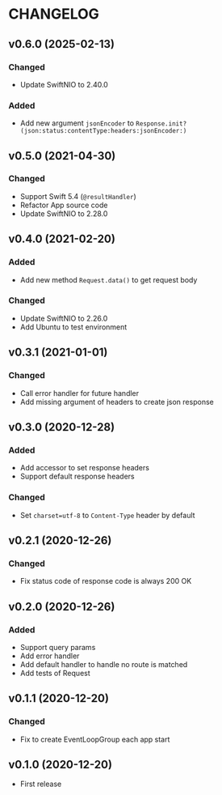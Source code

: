 CHANGELOG
====
## v0.6.0 (2025-02-13)

### Changed

- Update SwiftNIO to 2.40.0

### Added

- Add new argument `jsonEncoder` to `Response.init?(json:status:contentType:headers:jsonEncoder:)`

## v0.5.0 (2021-04-30)

### Changed

- Support Swift 5.4 (`@resultHandler`)
- Refactor App source code
- Update SwiftNIO to 2.28.0

## v0.4.0 (2021-02-20)

### Added

- Add new method `Request.data()` to get request body

### Changed

- Update SwiftNIO to 2.26.0
- Add Ubuntu to test environment

## v0.3.1 (2021-01-01)

### Changed

- Call error handler for future handler
- Add missing argument of headers to create json response

## v0.3.0 (2020-12-28)

### Added

- Add accessor to set response headers
- Support default response headers

### Changed

- Set `charset=utf-8` to `Content-Type` header by default

## v0.2.1 (2020-12-26)

### Changed

- Fix status code of response code is always 200 OK

## v0.2.0 (2020-12-26)

### Added

- Support query params
- Add error handler
- Add default handler to handle no route is matched
- Add tests of Request

## v0.1.1 (2020-12-20)

### Changed

- Fix to create EventLoopGroup each app start

## v0.1.0 (2020-12-20)

- First release
